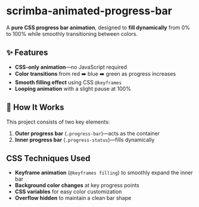 # scrimba-animated-progress-bar
A <strong>pure CSS progress bar animation</strong>, designed to <strong>fill dynamically</strong> from 0% to 100% while smoothly transitioning between colors.
<h2>✨ Features</h2>
<ul>
  <li>
    <strong>CSS-only animation</strong>—no JavaScript required
  </li>
  <li>
    <strong>Color transitions</strong> from red ➡️ blue ➡️ green as progress increases
  </li>
  <li>
    <strong>Smooth filling effect</strong> using CSS <code>@keyframes</code>
  </li>
  <li>
    <strong>Looping animation</strong> with a slight pause at 100%
  </li>
</ul>
<h2>🎨 How It Works</h2>
<p>This project consists of two key elements:</p>
<ol>
  <li>
    <strong>Outer progress bar</strong> (<code>.progress-bar</code>)—acts as the container
  </li>
  <li>
    <strong>Inner progress bar</strong> (<code>.progress-status</code>)—fills dynamically
  </li>
</ol>
<h2>CSS Techniques Used</h2>
<ul>
  <li>
    <strong>Keyframe animation</strong> (<code>@keyframes filling</code>) to smoothly expand the inner bar
  </li>
  <li>
    <strong>Background color changes</strong> at key progress points
  </li>
  <li>
    <strong>CSS variables</strong> for easy color customization
  </li>
  <li>
    <strong>Overflow hidden</strong> to maintain a clean bar shape
  </li>
</ul>
